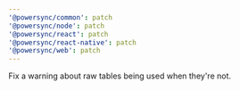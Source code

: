 ```yaml
---
'@powersync/common': patch
'@powersync/node': patch
'@powersync/react': patch
'@powersync/react-native': patch
'@powersync/web': patch
---
```


Fix a warning about raw tables being used when they're not.
